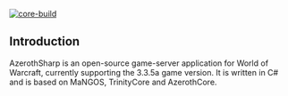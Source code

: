 [![core-build](https://github.com/eyeofstorm/azerothcore-sharp/workflows/core-build/badge.svg?branch=develop&event=push)](https://github.com/eyeofstorm/azerothcore-sharp/actions?query=event%3Apush+branch%3Adevelop+workflow%3A.NET++)

## Introduction

AzerothSharp is an open-source game-server application for World of Warcraft, currently supporting the 3.3.5a game version. It is written in C# and is based on MaNGOS, TrinityCore and AzerothCore.
